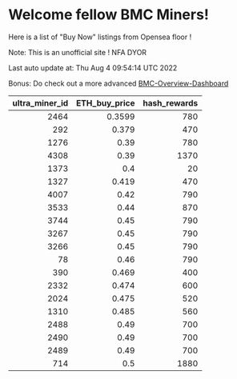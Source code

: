 # Welcome fellow BMC Miners!
Here is a list of "Buy Now" listings from Opensea floor !

Note: This is an unofficial site ! NFA DYOR

Last auto update at: Thu Aug  4 09:54:14 UTC 2022

Bonus: Do check out a more advanced [BMC-Overview-Dashboard](https://dune.com/defifunk/BMC-Overview-Dashboard)


|   ultra_miner_id |   ETH_buy_price |   hash_rewards |
|-----------------:|----------------:|---------------:|
|             2464 |          0.3599 |            780 |
|              292 |          0.379  |            470 |
|             1276 |          0.39   |            780 |
|             4308 |          0.39   |           1370 |
|             1373 |          0.4    |             20 |
|             1327 |          0.419  |            470 |
|             4007 |          0.42   |            790 |
|             3533 |          0.44   |            870 |
|             3744 |          0.45   |            790 |
|             3267 |          0.45   |            790 |
|             3266 |          0.45   |            790 |
|               78 |          0.46   |            790 |
|              390 |          0.469  |            400 |
|             2332 |          0.474  |            600 |
|             2024 |          0.475  |            520 |
|             1310 |          0.485  |            560 |
|             2488 |          0.49   |            700 |
|             2490 |          0.49   |            700 |
|             2489 |          0.49   |            700 |
|              714 |          0.5    |           1880 |
